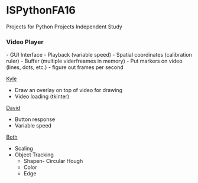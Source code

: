 # ISPythonFA16
Projects for Python Projects Independent Study

<h3>Video Player</h3>
-	GUI Interface
-	Playback (variable speed)
-	Spatial coordinates (calibration ruler)
-	Buffer (multiple viderfreames in memory)
-   Put markers on video (lines, dots, etc.)
-   figure out frames per second


<u>Kyle</u>
- Draw an overlay on top of video for drawing
- Video loading (tkinter)

<u>David</u>
- Button response
- Variable speed

<u>Both</u>
- Scaling
- Object Tracking
    * Shapen- Circular Hough
    * Color
    * Edge
